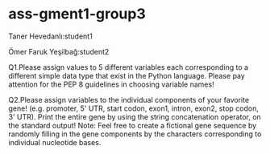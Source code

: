 # ass-gment1-group3
Taner Hevedanlı:student1

Ömer Faruk Yeşilbağ:student2

Q1.Please assign values to 5 different variables each corresponding to a different simple
data type that exist in the Python language. Please pay attention for the PEP 8 guidelines in
choosing variable names!

Q2.Please assign variables to the individual components of your favorite gene! (e.g.
promoter, 5' UTR, start codon, exon1, intron, exon2, stop codon, 3' UTR). Print the entire gene
by using the string concatenation operator, on the standard output! Note: Feel free to create a
fictional gene sequence by randomly filling in the gene components by the characters
corresponding to individual nucleotide bases.

